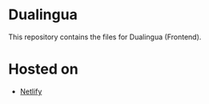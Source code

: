 # Dualingua
This repository contains the files for Dualingua (Frontend).

# Hosted on
- [Netlify](https://dualingua.netlify.app)
